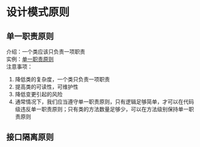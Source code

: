 # 设计模式原则
## 单一职责原则
介绍：一个类应该只负责一项职责<br/>
实例：[单一职责原则](https://github.com/yeyunzaifufan/design_patthern/tree/master/src/cn/xinghaibay/principle/singleresponsibility)<br/>
注意事项：
1. 降低类的复杂度，一个类只负责一项职责
2. 提高类的可读性，可维护性
3. 降低变更引起的风险
4. 通常情况下，我们应当遵守单一职责原则，只有逻辑足够简单，才可以在代码级违反单一职责原则；只有类的方法数量足够少，可以在方法级别保持单一职责原则
## 接口隔离原则
